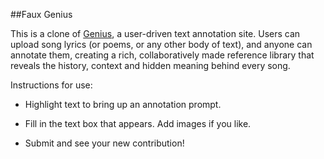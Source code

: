 ##Faux Genius

This is a clone of [Genius](www.genius.com), a user-driven text annotation site. Users can upload song lyrics (or poems, or any other body of text), and anyone can annotate them, creating a rich, collaboratively made reference library that reveals the history, context and hidden meaning behind every song.

Instructions for use: 

* Highlight text to bring up an annotation prompt.

* Fill in the text box that appears. Add images if you like.

* Submit and see your new contribution!